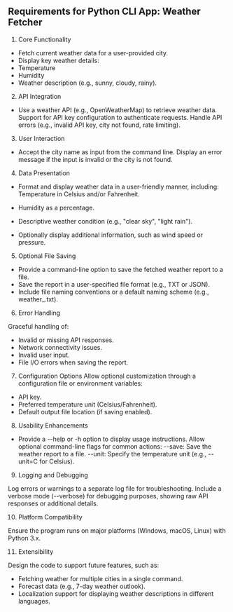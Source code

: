 ## Requirements for Python CLI App: Weather Fetcher


1. Core Functionality

- Fetch current weather data for a user-provided city.
- Display key weather details:
- Temperature
- Humidity
- Weather description (e.g., sunny, cloudy, rainy).

2. API Integration

- Use a weather API (e.g., OpenWeatherMap) to retrieve weather data.
Support for API key configuration to authenticate requests.
Handle API errors (e.g., invalid API key, city not found, rate limiting).

3. User Interaction

- Accept the city name as input from the command line.
Display an error message if the input is invalid or the city is not found.

4. Data Presentation
- Format and display weather data in a user-friendly manner, including:
  Temperature in Celsius and/or Fahrenheit.

- Humidity as a percentage.
- Descriptive weather condition (e.g., "clear sky", "light rain").
- Optionally display additional information, such as wind speed or pressure.

5. Optional File Saving
- Provide a command-line option to save the fetched weather report to a file.
- Save the report in a user-specified file format (e.g., TXT or JSON).
- Include file naming conventions or a default naming scheme (e.g., weather_<city>.txt).

6. Error Handling

Graceful handling of:
- Invalid or missing API responses.
- Network connectivity issues.
- Invalid user input.
- File I/O errors when saving the report.

7. Configuration Options
Allow optional customization through a configuration file or environment variables:
- API key.
- Preferred temperature unit (Celsius/Fahrenheit).
- Default output file location (if saving enabled).

8. Usability Enhancements

- Provide a --help or -h option to display usage instructions.
Allow optional command-line flags for common actions:
--save: Save the weather report to a file.
--unit: Specify the temperature unit (e.g., --unit=C for Celsius).

9. Logging and Debugging

Log errors or warnings to a separate log file for troubleshooting.
Include a verbose mode (--verbose) for debugging purposes, showing raw API responses or additional details.

10. Platform Compatibility

Ensure the program runs on major platforms (Windows, macOS, Linux) with Python 3.x.

11. Extensibility

Design the code to support future features, such as:
- Fetching weather for multiple cities in a single command.
- Forecast data (e.g., 7-day weather outlook).
- Localization support for displaying weather descriptions in different languages.